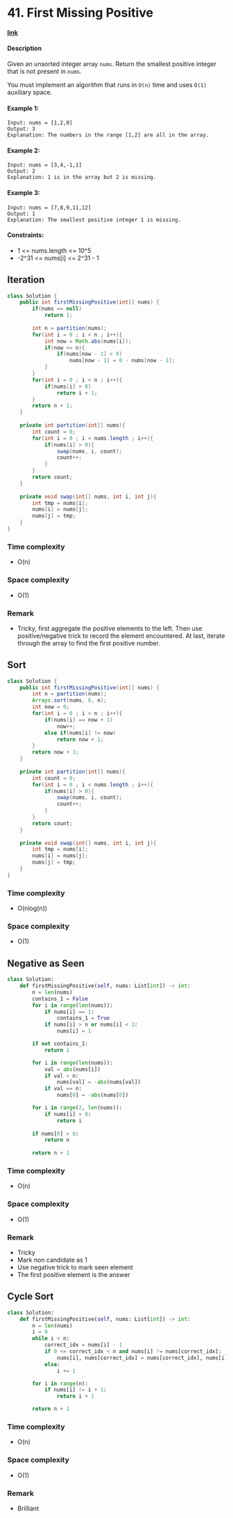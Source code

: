 # 41. First Missing Positive

#### [link](https://leetcode.com/problems/first-missing-positive/)

#### Description
Given an unsorted integer array `nums`. Return the smallest positive integer that is not present in `nums`.

You must implement an algorithm that runs in `O(n)` time and uses `O(1)` auxiliary space.

#### Example 1:
```
Input: nums = [1,2,0]
Output: 3
Explanation: The numbers in the range [1,2] are all in the array.
```
#### Example 2:
```
Input: nums = [3,4,-1,1]
Output: 2
Explanation: 1 is in the array but 2 is missing.
```
#### Example 3:
```
Input: nums = [7,8,9,11,12]
Output: 1
Explanation: The smallest positive integer 1 is missing.
```

#### Constraints:
* 1 <= nums.length <= 10^5
* -2^31 <= nums[i] <= 2^31 - 1

## Iteration
```java
class Solution {
    public int firstMissingPositive(int[] nums) {
        if(nums == null)
            return 1;
        
        int n = partition(nums);
        for(int i = 0 ; i < n ; i++){
            int now = Math.abs(nums[i]);
            if(now <= n){
                if(nums[now - 1] > 0)
                    nums[now - 1] = 0 - nums[now - 1];
            }
        }
        for(int i = 0 ; i < n ; i++){
            if(nums[i] > 0)
                return i + 1;
        }
        return n + 1;
    }
    
    private int partition(int[] nums){
        int count = 0;
        for(int i = 0 ; i < nums.length ; i++){
            if(nums[i] > 0){
                swap(nums, i, count);
                count++;
            }
        }
        return count;
    }
    
    private void swap(int[] nums, int i, int j){
        int tmp = nums[i];
        nums[i] = nums[j];
        nums[j] = tmp;
    }
}
```
### Time complexity
* O(n)
### Space complexity
* O(1)
### Remark
* Tricky, first aggregate the positive elements to the left. Then use positive/negative trick to record the element encountered. At last, iterate through the array to find the first positive number.

## Sort
```java
class Solution {
    public int firstMissingPositive(int[] nums) {
        int n = partition(nums);
        Arrays.sort(nums, 0, n);
        int now = 0;
        for(int i = 0 ; i < n ; i++){
            if(nums[i] == now + 1)
                now++;
            else if(nums[i] != now)
                return now + 1;
        }
        return now + 1;
    }
    
    private int partition(int[] nums){
        int count = 0;
        for(int i = 0 ; i < nums.length ; i++){
            if(nums[i] > 0){
                swap(nums, i, count);
                count++;
            }
        }
        return count;
    }
    
    private void swap(int[] nums, int i, int j){
        int tmp = nums[i];
        nums[i] = nums[j];
        nums[j] = tmp;
    }
}
```
### Time complexity
* O(nlog(n))
### Space complexity
* O(1)

## Negative as Seen
```python
class Solution:
    def firstMissingPositive(self, nums: List[int]) -> int:
        n = len(nums)
        contains_1 = False
        for i in range(len(nums)):
            if nums[i] == 1:
                contains_1 = True
            if nums[i] > n or nums[i] < 1:
                nums[i] = 1

        if not contains_1:
            return 1

        for i in range(len(nums)):
            val = abs(nums[i])
            if val < n:
                nums[val] = -abs(nums[val])
            if val == n:
                nums[0] = -abs(nums[0])

        for i in range(2, len(nums)):
            if nums[i] > 0:
                return i
        
        if nums[0] > 0:
            return n
        
        return n + 1
```
### Time complexity
* O(n)
### Space complexity
* O(1)
### Remark
* Tricky
* Mark non candidate as 1
* Use negative trick to mark seen element
* The first positive element is the answer

## Cycle Sort
```python
class Solution:
    def firstMissingPositive(self, nums: List[int]) -> int:
        n = len(nums)
        i = 0
        while i < n:
            correct_idx = nums[i] - 1
            if 0 <= correct_idx < n and nums[i] != nums[correct_idx]:
                nums[i], nums[correct_idx] = nums[correct_idx], nums[i]
            else:
                i += 1

        for i in range(n):
            if nums[i] != i + 1:
                return i + 1

        return n + 1
```
### Time complexity
* O(n)
### Space complexity
* O(1)
### Remark
* Brilliant